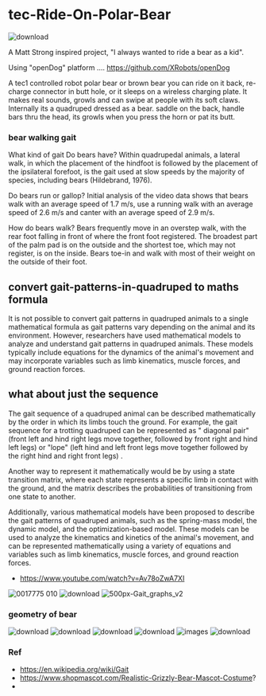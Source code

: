 # tec-Ride-On-Polar-Bear


![download](https://user-images.githubusercontent.com/58069246/175305212-641e95be-2451-443a-b042-448a0a2a69bd.jpg)

A Matt Strong inspired project, "I always wanted to ride a bear as a kid".

Using "openDog" platform  .... https://github.com/XRobots/openDog

A tec1 controlled robot polar bear or brown bear you can ride on it back, re-charge connector in butt hole, or it sleeps on a wireless charging plate. It makes real sounds, growls and can swipe at people with its soft claws. Internally its a quadruped dressed as a bear. saddle on the back, handle bars thru the head, its growls when you press the horn or pat its butt.

### bear walking gait
What kind of gait Do bears have?
Within quadrupedal animals, a lateral walk, in which the placement of the hindfoot is followed by the placement of the ipsilateral forefoot, is the gait used at slow speeds by the majority of species, including bears (Hildebrand, 1976).

Do bears run or gallop?
Initial analysis of the video data shows that bears walk with an average speed of 1.7 m/s, use a running walk with an average speed of 2.6 m/s and canter with an average speed of 2.9 m/s.

How do bears walk?
Bears frequently move in an overstep walk, with the rear foot falling in front of where the front foot registered. The broadest part of the palm pad is on the outside and the shortest toe, which may not register, is on the inside. Bears toe-in and walk with most of their weight on the outside of their foot.

## convert gait-patterns-in-quadruped to maths formula
It is not possible to convert gait patterns in quadruped animals to a single mathematical formula as gait patterns vary depending on the animal and its environment. However, researchers have used mathematical models to analyze and understand gait patterns in quadruped animals. These models typically include equations for the dynamics of the animal's movement and may incorporate variables such as limb kinematics, muscle forces, and ground reaction forces.

## what about just the sequence
The gait sequence of a quadruped animal can be described mathematically by the order in which its limbs touch the ground. For example, the gait sequence for a trotting quadruped can be represented as " diagonal pair" (front left and hind right legs move together, followed by front right and hind left legs) or "lope" (left hind and left front legs move together followed by the right hind and right front legs) .

Another way to represent it mathematically would be by using a state transition matrix, where each state represents a specific limb in contact with the ground, and the matrix describes the probabilities of transitioning from one state to another.

Additionally, various mathematical models have been proposed to describe the gait patterns of quadruped animals, such as the spring-mass model, the dynamic model, and the optimization-based model. These models can be used to analyze the kinematics and kinetics of the animal's movement, and can be represented mathematically using a variety of equations and variables such as limb kinematics, muscle forces, and ground reaction forces.



- https://www.youtube.com/watch?v=Av78oZwA7XI

![0017775 010](https://user-images.githubusercontent.com/58069246/176603738-633d58c0-cbba-4f99-a9bf-87bfdf801edf.png)
![download](https://user-images.githubusercontent.com/58069246/176603780-7af42b5a-cfed-4d63-9ab8-2c6d0be07c0d.png)
![500px-Gait_graphs_v2](https://user-images.githubusercontent.com/58069246/176603837-7b493146-8ba2-4f5a-a848-6320a5770b29.png)

### geometry of bear
![download](https://user-images.githubusercontent.com/58069246/176604357-7b9b98fa-b29e-4f79-91fa-74ece6f6b285.jpg)
![download](https://user-images.githubusercontent.com/58069246/176604388-a2873fc8-f459-4a15-9548-3a2a98c681b5.jpg)
![download](https://user-images.githubusercontent.com/58069246/176604464-9d215021-7df4-4470-a0dd-b84f3b08c43d.jpg)
![download](https://user-images.githubusercontent.com/58069246/176604490-669c8369-2ab5-4e71-a225-86e1c60b50fc.jpg)
![images](https://user-images.githubusercontent.com/58069246/176604521-fe5017a7-cb02-4555-9617-72e5278e9fb0.jpg)
![download](https://user-images.githubusercontent.com/58069246/176604607-cccf69b3-8cd4-4426-bf51-6eaf2ba881f3.jpg)









### Ref
- https://en.wikipedia.org/wiki/Gait
- https://www.shopmascot.com/Realistic-Grizzly-Bear-Mascot-Costume?
- 
